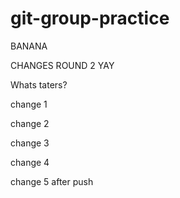 # git-group-practice

BANANA

CHANGES ROUND 2 YAY

Whats taters?

change 1

change 2

change 3

change 4

change 5 after push

